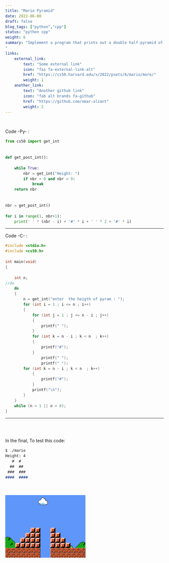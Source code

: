 ```yaml
---
title: "Mario Pyramid"
date: 2022-06-08
draft: false
blog_tags: ["python","cpp"]
status: "python cpp"
weight: 6
summary: "Implement a program that prints out a double half-pyramid of a specified height, per the below.
"
links:
    external_link:
        text: "Some external link"
        icon: "fas fa-external-link-alt"
        href: "https://cs50.harvard.edu/x/2022/psets/6/mario/more/"
        weight: 1
    another_link:
        text: "Another github link"
        icon: "fab alt brands fa-github"
        href: "https://github.com/omar-alzant"
        weight: 2
---
```



</br>

Code -Py- :

```python
from cs50 import get_int


def get_post_int():

    while True:
        nbr = get_int("Height: ")
        if nbr > 0 and nbr < 9:
            break
    return nbr


nbr = get_post_int()

for i in range(1, nbr+1):
    print(' ' * (nbr - i) + '#' * i + ' ' * 2 + '#' * i)
```

***

Code -C- :

```c
#include <stdio.h>
#include <cs50.h>

int main(void)
{

    int n;
//do
    do
    {
        n = get_int("enter  the heigth of pyram : ");
        for (int i = 1 ; i <= n ; i++)
        {
            for (int j = 1 ; j <= n - i ; j++)
            {
                printf(" ");
            }
            for (int k = n - i ; k < n  ; k++)
            {
                printf("#");
            }
                printf(" ");
                printf(" ");
        for (int k = n - i ; k < n  ; k++)
            {
                printf("#");
            }
            printf("\n");
        }
    }
    while (n < 1 || n > 8);
}

```

***

</br>
</br>


In the final, To test this code:

```markdown
$ ./mario
Height: 4
   #  #
  ##  ##
 ###  ###
####  ####
```

</br>
</br>


<img src="./featured.png" loading="lazy" style="max-width: 600px;" />

</br>
</br>



